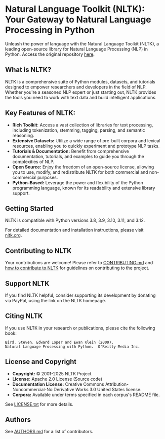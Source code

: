 # Natural Language Toolkit (NLTK): Your Gateway to Natural Language Processing in Python

Unleash the power of language with the Natural Language Toolkit (NLTK), a leading open-source library for Natural Language Processing (NLP) in Python. Access the original repository [here](https://github.com/nltk/nltk).

## What is NLTK?

NLTK is a comprehensive suite of Python modules, datasets, and tutorials designed to empower researchers and developers in the field of NLP. Whether you're a seasoned NLP expert or just starting out, NLTK provides the tools you need to work with text data and build intelligent applications.

## Key Features of NLTK:

*   **Rich Toolkit:** Access a vast collection of libraries for text processing, including tokenization, stemming, tagging, parsing, and semantic reasoning.
*   **Extensive Datasets:** Utilize a wide range of pre-built corpora and lexical resources, enabling you to quickly experiment and prototype NLP tasks.
*   **Tutorials & Documentation:** Benefit from comprehensive documentation, tutorials, and examples to guide you through the complexities of NLP.
*   **Open Source:** Enjoy the freedom of an open-source license, allowing you to use, modify, and redistribute NLTK for both commercial and non-commercial purposes.
*   **Python-Based:** Leverage the power and flexibility of the Python programming language, known for its readability and extensive library support.

## Getting Started

NLTK is compatible with Python versions 3.8, 3.9, 3.10, 3.11, and 3.12.

For detailed documentation and installation instructions, please visit [nltk.org](https://www.nltk.org/).

## Contributing to NLTK

Your contributions are welcome! Please refer to [CONTRIBUTING.md](CONTRIBUTING.md) and [how to contribute to NLTK](https://www.nltk.org/contribute.html) for guidelines on contributing to the project.

## Support NLTK

If you find NLTK helpful, consider supporting its development by donating via PayPal, using the link on the NLTK homepage.

## Citing NLTK

If you use NLTK in your research or publications, please cite the following book:

```
Bird, Steven, Edward Loper and Ewan Klein (2009).
Natural Language Processing with Python.  O'Reilly Media Inc.
```

## License and Copyright

*   **Copyright:** © 2001-2025 NLTK Project
*   **License:** Apache 2.0 License (Source code)
*   **Documentation License:** Creative Commons Attribution-Noncommercial-No Derivative Works 3.0 United States license.
*   **Corpora:** Available under terms specified in each corpus's README file.

See [LICENSE.txt](LICENSE.txt) for more details.

## Authors

See [AUTHORS.md](AUTHORS.md) for a list of contributors.